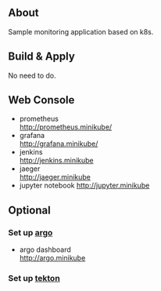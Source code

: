 ## About
Sample monitoring application based on k8s.

## Build & Apply
No need to do.

## Web Console
* prometheus  
http://prometheus.minikube/
* grafana  
http://grafana.minikube/
* jenkins  
http://jenkins.minikube  
* jaeger  
http://jaeger.minikube  
* jupyter notebook
http://jupyter.minikube

## Optional

### Set up [argo](argo/README.md)  
* argo dashboard  
http://argo.minikube

### Set up [tekton](tekton/README.md)  
